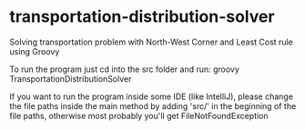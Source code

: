 # transportation-distribution-solver
Solving transportation problem with North-West Corner and Least Cost rule using Groovy

To run the program just cd into the src folder and run:
groovy TransportationDistributionSolver

If you want to run the program inside some IDE (like IntelliJ), please change the file paths inside the main method by adding 'src/' in the beginning of the file paths, otherwise most probably you'll get FileNotFoundException
